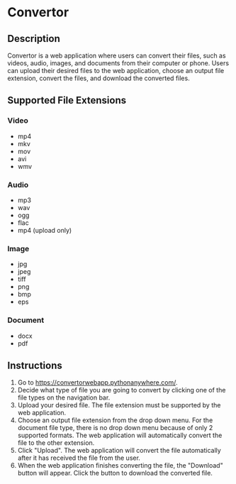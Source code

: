# Convertor

## Description

Convertor is a web application where users can convert their files, such as videos, audio, images, and documents from their computer or phone.
Users can upload their desired files to the web application, choose an output file extension, convert the files, and download the converted files.

## Supported File Extensions

### Video

* mp4
* mkv
* mov
* avi
* wmv

### Audio

* mp3
* wav
* ogg
* flac
* mp4 (upload only)

### Image

* jpg
* jpeg
* tiff
* png
* bmp
* eps

### Document

* docx
* pdf

## Instructions

1. Go to https://convertorwebapp.pythonanywhere.com/.
2. Decide what type of file you are going to convert by clicking one of the file types on the navigation bar.
3. Upload your desired file. The file extension must be supported by the web application.
4. Choose an output file extension from the drop down menu. For the document file type, there is no drop down menu because of only 2 supported formats. The web application will automatically convert the file to the other extension.
5. Click "Upload". The web application will convert the file automatically after it has received the file from the user.
6. When the web application finishes converting the file, the "Download" button will appear. Click the button to download the converted file.
